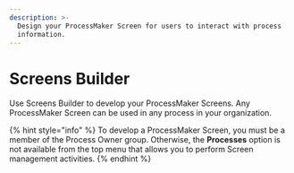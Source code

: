 ```yaml
---
description: >-
  Design your ProcessMaker Screen for users to interact with process
  information.
---
```


# Screens Builder

Use Screens Builder to develop your ProcessMaker Screens. Any ProcessMaker Screen can be used in any process in your organization.

{% hint style="info" %}
To develop a ProcessMaker Screen, you must be a member of the Process Owner group. Otherwise, the **Processes** option is not available from the top menu that allows you to perform Screen management activities.
{% endhint %}



